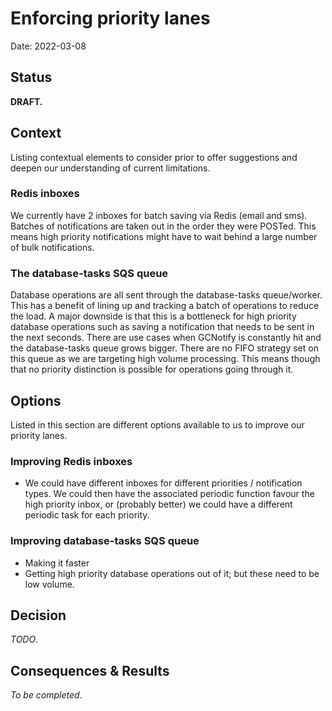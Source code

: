 # Enforcing priority lanes

Date: 2022-03-08

## Status

**DRAFT.**

## Context

Listing contextual elements to consider prior to offer suggestions and deepen our understanding of current limitations.

### Redis inboxes

We currently have 2 inboxes for batch saving via Redis (email and sms). Batches of notifications are taken out in the order they were POSTed. This means high priority notifications might have to wait behind a large number of bulk notifications.

### The database-tasks SQS queue

Database operations are all sent through the database-tasks queue/worker. This has a benefit of lining up and tracking a batch of operations to reduce the load. A major downside is that this is a bottleneck for high priority database operations such as saving a notification that needs to be sent in the next seconds. There are use cases when GCNotify is constantly hit and the database-tasks queue grows bigger. There are no FIFO strategy set on this queue as we are targeting high volume processing. This means though that no priority distinction is possible for operations going through it.

## Options

Listed in this section are different options available to us to improve our priority lanes.

### Improving Redis inboxes

* We could have different inboxes for different priorities / notification types. We could then have the associated periodic function favour the high priority inbox, or (probably better) we could have a different periodic task for each priority.

### Improving database-tasks SQS queue

* Making it faster
* Getting high priority database operations out of it; but these need to be low volume.

## Decision

_TODO_.

## Consequences & Results

_To be completed_.

